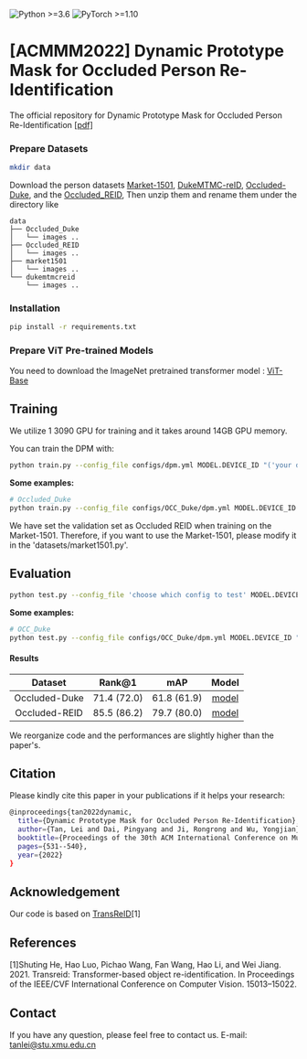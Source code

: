 ![Python >=3.6](https://img.shields.io/badge/Python->=3.6-yellow.svg)
![PyTorch >=1.10](https://img.shields.io/badge/PyTorch->=1.10-blue.svg)

# [ACMMM2022] Dynamic Prototype Mask for Occluded Person Re-Identification
The official repository for Dynamic Prototype Mask for Occluded Person Re-Identification [[pdf]](https://arxiv.org/pdf/2207.09046.pdf)

### Prepare Datasets

```bash
mkdir data
```
Download the person datasets [Market-1501](https://drive.google.com/file/d/0B8-rUzbwVRk0c054eEozWG9COHM/view), [DukeMTMC-reID](https://arxiv.org/abs/1609.01775), [Occluded-Duke](https://github.com/lightas/Occluded-DukeMTMC-Dataset), and the [Occluded_REID](https://github.com/wangguanan/light-reid/blob/master/reid_datasets.md), 
Then unzip them and rename them under the directory like

```
data
├── Occluded_Duke
│   └── images ..
├── Occluded_REID
│   └── images ..
├── market1501
│   └── images ..
└── dukemtmcreid
    └── images ..
```

### Installation

```bash
pip install -r requirements.txt
```

### Prepare ViT Pre-trained Models

You need to download the ImageNet pretrained transformer model : [ViT-Base](https://github.com/rwightman/pytorch-image-models/releases/download/v0.1-vitjx/jx_vit_base_p16_224-80ecf9dd.pth)

## Training

We utilize 1 3090 GPU for training and it takes around 14GB GPU memory.

You can train the DPM with:

```bash
python train.py --config_file configs/dpm.yml MODEL.DEVICE_ID "('your device id')"
```
**Some examples:**
```bash
# Occluded_Duke
python train.py --config_file configs/OCC_Duke/dpm.yml MODEL.DEVICE_ID "('0')"
```

We have set the validation set as Occluded REID when training on the Market-1501. Therefore, if you want to use the Market-1501, please modify it in the 'datasets/market1501.py'.


## Evaluation

```bash
python test.py --config_file 'choose which config to test' MODEL.DEVICE_ID "('your device id')" TEST.WEIGHT "('your path of trained checkpoints')"
```

**Some examples:**
```bash
# OCC_Duke
python test.py --config_file configs/OCC_Duke/dpm.yml MODEL.DEVICE_ID "('0')" TEST.WEIGHT './logs/occ_duke_dpm/transformer_150.pth'
```

#### Results
| Dataset | Rank@1 | mAP | Model |
| :------:  |:------: | :------: | :------: |
|  Occluded-Duke      | 71.4 (72.0)   | 61.8 (61.9) | [model](https://drive.google.com/file/d/12rTyilUnwOy-lsaM65Y_ce_6AmOivgm1/view?usp=sharing) |
|  Occluded-REID      | 85.5 (86.2)   | 79.7 (80.0) | [model](https://drive.google.com/file/d/1J86byKnQocDK9XZeQuMvg-qvS_gN_zAd/view?usp=sharing) |

We reorganize code and the performances are slightly higher than the paper's.

## Citation
Please kindly cite this paper in your publications if it helps your research:
```bash
@inproceedings{tan2022dynamic,
  title={Dynamic Prototype Mask for Occluded Person Re-Identification},
  author={Tan, Lei and Dai, Pingyang and Ji, Rongrong and Wu, Yongjian},
  booktitle={Proceedings of the 30th ACM International Conference on Multimedia},
  pages={531--540},
  year={2022}
}
```

## Acknowledgement
Our code is based on [TransReID](https://github.com/damo-cv/TransReID)[1]

## References
[1]Shuting He, Hao Luo, Pichao Wang, Fan Wang, Hao Li, and Wei Jiang. 2021. Transreid: Transformer-based object re-identification. In Proceedings of the IEEE/CVF
International Conference on Computer Vision. 15013–15022.

## Contact

If you have any question, please feel free to contact us. E-mail: [tanlei@stu.xmu.edu.cn](mailto:tanlei@stu.xmu.edu.cn)

